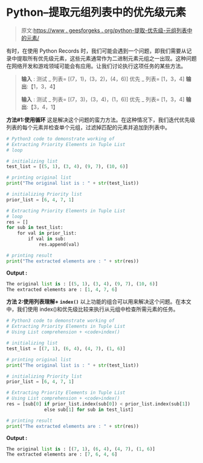 # Python–提取元组列表中的优先级元素

> 原文:[https://www . geesforgeks . org/python-提取-优先级-元组列表中的元素/](https://www.geeksforgeeks.org/python-extracting-priority-elements-in-tuple-list/)

有时，在使用 Python Records 时，我们可能会遇到一个问题，即我们需要从记录中提取所有优先级元素，这些元素通常作为二进制元素元组之一出现。这种问题在网络开发和游戏领域可能会有应用。让我们讨论执行这项任务的某些方法。

> **输入** :
> 测试 _ 列表= [(7，1)，(3，2)，(4，6)]
> 优先 _ 列表= [1，3，4]
> **输出**:【1，3，4】
> 
> **输入** :
> 测试 _ 列表= [(7，3)，(3，4)，(1，6)]
> 优先 _ 列表= [1，3，4]
> **输出**:【3，4，1】

**方法#1:使用循环**
这是解决这个问题的蛮力方法。在这种情况下，我们迭代优先级列表的每个元素并检查单个元组，过滤掉匹配的元素并追加到列表中。

```py
# Python3 code to demonstrate working of 
# Extracting Priority Elements in Tuple List
# loop

# initializing list
test_list = [(5, 1), (3, 4), (9, 7), (10, 6)]

# printing original list
print("The original list is : " + str(test_list))

# initializing Priority list 
prior_list = [6, 4, 7, 1]

# Extracting Priority Elements in Tuple List
# loop
res = []
for sub in test_list:
    for val in prior_list:
        if val in sub:
            res.append(val)

# printing result 
print("The extracted elements are : " + str(res)) 
```

**Output :**

```py
The original list is : [(5, 1), (3, 4), (9, 7), (10, 6)]
The extracted elements are : [1, 4, 7, 6]

```

**方法 2:使用列表理解+ `index()`**
以上功能的组合可以用来解决这个问题。在本文中，我们使用 index()和优先级比较来执行从元组中检查所需元素的任务。

```py
# Python3 code to demonstrate working of 
# Extracting Priority Elements in Tuple List
# Using List comprehension + <code>index()

# initializing list
test_list = [(7, 1), (6, 4), (4, 7), (1, 6)]

# printing original list
print("The original list is : " + str(test_list))

# initializing Priority list 
prior_list = [6, 4, 7, 1]

# Extracting Priority Elements in Tuple List
# Using List comprehension + <code>index()
res = [sub[0] if prior_list.index(sub[0]) < prior_list.index(sub[1])
              else sub[1] for sub in test_list]

# printing result 
print("The extracted elements are : " + str(res)) 
```

**Output :**

```py
The original list is : [(7, 1), (6, 4), (4, 7), (1, 6)]
The extracted elements are : [7, 6, 4, 6]

```